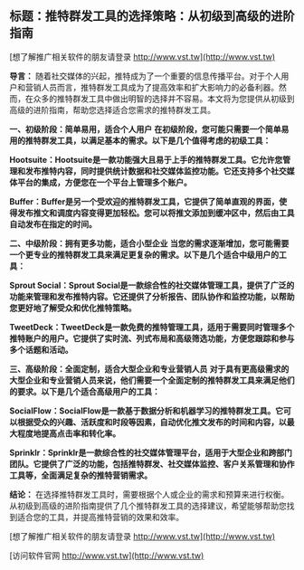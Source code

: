 ## **标题：推特群发工具的选择策略：从初级到高级的进阶指南**

[想了解推广相关软件的朋友请登录 http://www.vst.tw](http://www.vst.tw)

**导言：**
随着社交媒体的兴起，推特成为了一个重要的信息传播平台。对于个人用户和营销人员而言，推特群发工具成为了提高效率和扩大影响力的必备利器。然而，在众多的推特群发工具中做出明智的选择并不容易。本文将为您提供从初级到高级的进阶指南，帮助您选择适合您需求的推特群发工具。

**一、初级阶段：简单易用，适合个人用户**
**在初级阶段，您可能只需要一个简单易用的推特群发工具，以满足基本的需求。以下是几个值得考虑的初级工具：**

**Hootsuite：Hootsuite是一款功能强大且易于上手的推特群发工具。它允许您管理和发布推特内容，同时提供统计数据和社交媒体监控功能。它还支持多个社交媒体平台的集成，方便您在一个平台上管理多个账户。**

**Buffer：Buffer是另一个受欢迎的推特群发工具，它提供了简单直观的界面，使得发布推文和调度内容变得更加轻松。您可以将推文添加到缓冲区中，然后由工具自动发布在指定的时间。**

**二、中级阶段：拥有更多功能，适合小型企业**
**当您的需求逐渐增加，您可能需要一个更专业的推特群发工具来满足更复杂的需求。以下是几个适合中级用户的工具：**

**Sprout Social：Sprout Social是一款综合性的社交媒体管理工具，提供了广泛的功能来管理和发布推特内容。它还提供了分析报告、团队协作和监控功能，以帮助您更好地了解受众和优化推特策略。**

**TweetDeck：TweetDeck是一款免费的推特管理工具，适用于需要同时管理多个推特账户的用户。它提供了实时流、列式布局和高级筛选功能，方便您跟踪和参与多个话题和活动。**

**三、高级阶段：全面定制，适合大型企业和专业营销人员**
**对于具有更高级需求的大型企业和专业营销人员来说，他们需要一个全面定制的推特群发工具来满足他们的要求。以下是几个适合高级用户的工具：**

**SocialFlow：SocialFlow是一款基于数据分析和机器学习的推特群发工具。它可以根据受众的兴趣、活跃度和时段等因素，自动优化推文发布的时间和内容，以最大程度地提高点击率和转化率。**

**Sprinklr：Sprinklr是一款综合性的社交媒体管理平台，适用于大型企业和跨部门团队。它提供了广泛的功能，包括推特群发、社交媒体监控、客户关系管理和协作工具等，全面满足复杂的推特营销需求。**

**结论：**
在选择推特群发工具时，需要根据个人或企业的需求和预算来进行权衡。从初级到高级的进阶指南提供了几个推特群发工具的选择建议，希望能够帮助您找到适合您的工具，并提高推特营销的效果和效率。

[想了解推广相关软件的朋友请登录 http://www.vst.tw](http://www.vst.tw)


[访问软件官网 http://www.vst.tw](http://www.vst.tw)

